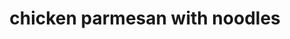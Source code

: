 ---
servings: 6 servings
notes: |-
  * Season chicken before browning
  * Brown chicken in butter before adding carrots
nutritionFacts: |-
  * 390 calories
  * 16 g total fat
  * 5 g saturated fat
  * 114 mg cholesterol
  * 369 mg sodium. 28 g carbohydrates
  * 3 g fiber
  * 33 g protein;
directions: |-
  * Cook pasta according to package directions
  * Meanwhile, in 12-inch skillet cook carrots in 1 tablespoon melted butter over medium heat for 3 minutes
  * Add chicken
  * Cook and stir 4 to 5 minutes or until no pink remains in chicken
  * Add 4 tablespoons pesto; toss to coat
  * Drain pasta, return to pan
  * Toss with remaining butter and pesto
  * Serve with chicken mixture
  * Sprinkle pasta with parmesan cheese and ground black pepper
  * Drizzle with olive oil and top with basil. makes 6 servings.
ingredients: |-
  * 9 ounce package refrigerated angel hair pasta
  * 4 large carrots, thinly sliced
  * 2 tablespoons butter
  * 1 1/2 pounds skinless, boneless chicken breast halves
  * 6 tablespoons purchased basil pesto
  * 1/4 cup finely shredded parmesan cheese
  * olive oil (optional)
  * fresh basil (optional)
rating: 3
ease: easy
category: main course
subcategory: ['pasta', 'italian', 'chicken', 'keto']
href: 'https://www.bhg.com/recipe/chicken/chicken-with-parmesan-noodles/'
totalTime: 20 minutes
cookTime:
prepTime: 20 minutes
title: chicken parmesan with noodles
path: /chicken-parmesan-with-noodles
---